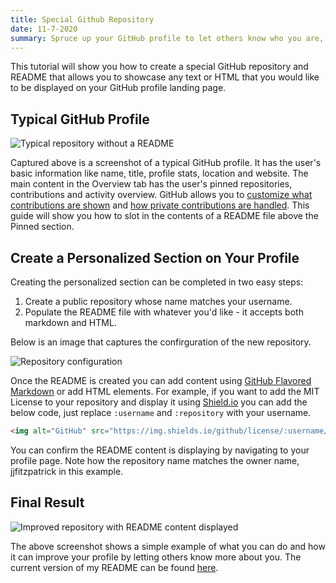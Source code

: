 ```yaml
---
title: Special Github Repository
date: 11-7-2020
summary: Spruce up your GitHub profile to let others know who you are, what you are interested in, and what you are working on in two easy steps! Adding introductory text and HTML to your GitHub profile is as simple as creating a repository and a new README.
---
```


This tutorial will show you how to create a special GitHub repository and README that allows you to showcase any text or HTML that you would like to be displayed on your GitHub profile landing page.


## Typical GitHub Profile
![Typical repository without a README](/static/images/special-github-repository/before.png)

Captured above is a screenshot of a typical GitHub profile. It has the user's basic information like name, title, profile stats, location and website. The main content in the Overview tab has the user's pinned repositories, contributions and activity overview. GitHub allows you to [customize what contributions are shown](https://docs.github.com/en/free-pro-team@latest/github/setting-up-and-managing-your-github-profile/viewing-contributions-on-your-profile) and [how private contributions are handled](https://docs.github.com/en/free-pro-team@latest/github/setting-up-and-managing-your-github-profile/publicizing-or-hiding-your-private-contributions-on-your-profile). This guide will show you how to slot in the contents of a README file above the Pinned section.


## Create a Personalized Section on Your Profile
Creating the personalized section can be completed in two easy steps:

1. Create a public repository whose name matches your username.
2. Populate the README file with whatever you'd like - it accepts both markdown and HTML.

Below is an image that captures the confirguration of the new repository.

![Repository configuration](/static/images/special-github-repository/setup.png)

Once the README is created you can add content using [GitHub Flavored Markdown](https://guides.github.com/features/mastering-markdown/) or add HTML elements. For example, if you want to add the MIT License to your repository and display it using [Shield.io](https://shield.io) you can add the below code, just replace `:username` and `:repository` with your username.

```html
<img alt="GitHub" src="https://img.shields.io/github/license/:username/:repository">

```

You can confirm the README content is displaying by navigating to your profile page. Note how the repository name matches the owner name, jjfitzpatrick in this example.


## Final Result
![Improved repository with README content displayed](/static/images/special-github-repository/after.png)

The above screenshot shows a simple example of what you can do and how it can improve your profile by letting others know more about you. The current version of my README can be found [here](https://github.com/jjfitzpatrick/jjfitzpatrick/blob/main/README.md).